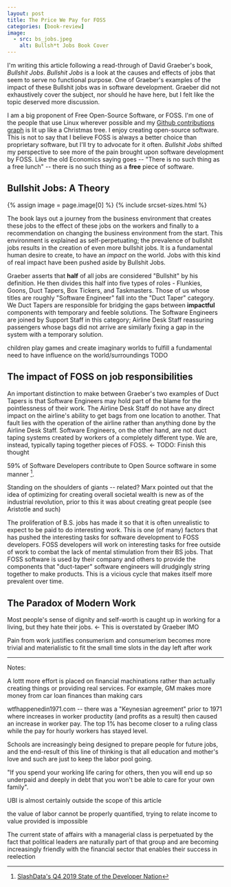 ```yaml
---
layout: post
title: The Price We Pay for FOSS
categories: [book-review]
image:
  - src: bs_jobs.jpeg
    alt: Bullsh*t Jobs Book Cover
---
```


I'm writing this article following a read-through of David Graeber's book, _Bullshit Jobs_. _Bullshit Jobs_ is a look at the causes and effects of jobs that seem to serve no functional purpose. One of Graeber's examples of the impact of these Bullshit jobs was in software development. Graeber did not exhaustively cover the subject, nor should he have here, but I felt like the topic deserved more discussion.

I am a big proponent of Free Open-Source Software, or FOSS. I'm one of the people that use Linux wherever possible and my [Github contributions graph](https://github.com/baylessj) is lit up like a Christmas tree. I enjoy creating open-source software. This is not to say that I believe FOSS is always a better choice than proprietary software, but I'll try to advocate for it often. _Bullshit Jobs_ shifted my perspective to see more of the pain brought upon software development by FOSS. Like the old Economics saying goes -- "There is no such thing as a free lunch" -- there is no such thing as a **free** piece of software.

## Bullshit Jobs: A Theory

{% assign image = page.image[0] %}
{% include srcset-sizes.html %}

The book lays out a journey from the business environment that creates these jobs to the effect of these jobs on the workers and finally to a recommendation on changing the business environment from the start. This environment is explained as self-perpetuating; the prevalence of bullshit jobs results in the creation of even more bullshit jobs. It is a fundamental human desire to create, to have an _impact_ on the world. Jobs with this kind of real impact have been pushed aside by Bullshit Jobs.

Graeber asserts that **half** of all jobs are considered "Bullshit" by his definition. He then divides this half into five types of roles - Flunkies, Goons, Duct Tapers, Box Tickers, and Taskmasters. Those of us whose titles are roughly "Software Engineer" fall into the "Duct Taper" category. We Duct Tapers are responsible for bridging the gaps between **impactful** components with temporary and feeble solutions. The Software Engineers are joined by Support Staff in this category; Airline Desk Staff reassuring passengers whose bags did not arrive are similarly fixing a gap in the system with a temporary solution.

children play games and create imaginary worlds to fulfill a fundamental need to have influence on the world/surroundings TODO

## The impact of FOSS on job responsibilities

An important distinction to make between Graeber's two examples of Duct Tapers is that Software Engineers may hold part of the blame for the pointlessness of their work. The Airline Desk Staff do not have any direct impact on the airline's ability to get bags from one location to another. That fault lies with the operation of the airline rather than anything done by the Airline Desk Staff. Software Engineers, on the other hand, are not duct taping systems created by workers of a completely different type. We are, instead, typically taping together pieces of FOSS. <- TODO: Finish this thought

59% of Software Developers contribute to Open Source software in some manner [^1].

Standing on the shoulders of giants -- related? Marx pointed out that the idea of optimizing for creating overall societal wealth is new as of the industrial revolution, prior to this it was about creating great people (see Aristotle and such)

The proliferation of B.S. jobs has made it so that it is often unrealistic to expect to be paid to do interesting work. This is one (of many) factors that has pushed the interesting tasks for software development to FOSS developers. FOSS developers will work on interesting tasks for free outside of work to combat the lack of mental stimulation from their BS jobs. That FOSS software is used by their company and others to provide the components that "duct-taper" software engineers will drudgingly string together to make products. This is a vicious cycle that makes itself more prevalent over time.

## The Paradox of Modern Work

Most people's sense of dignity and self-worth is caught up in working for a living, but they hate their jobs. <- This is overstated by Graeber IMO

Pain from work justifies consumerism and consumerism becomes more trivial and materialistic to fit the small time slots in the day left after work

---

Notes:

A lottt more effort is placed on financial machinations rather than actually creating things or providing real services. For example, GM makes more money from car loan finances than making cars

wtfhappenedin1971.com -- there was a "Keynesian agreement" prior to 1971 where increases in worker productity (and profits as a result) then caused an increase in worker pay. The top 1% has become closer to a ruling class while the pay for hourly workers has stayed level.

Schools are increasingly being designed to prepare people for future jobs, and the end-result of this line of thinking is that all education and mother's love and such are just to keep the labor pool going.

"If you spend your working life caring for others, then you will end up so underpaid and deeply in debt that you won't be able to care for your own family".

UBI is almost certainly outside the scope of this article

the value of labor cannot be properly quantified, trying to relate income to value provided is impossible

The current state of affairs with a managerial class is perpetuated by the fact that political leaders are naturally part of that group and are becoming increasingly friendly with the financial sector that enables their success in reelection

[^1]: [SlashData's Q4 2019 State of the Developer Nation](https://s3-eu-west-1.amazonaws.com/vm-blog/uploads/2020/04/DE18-SoN-Digital-.pdf)

